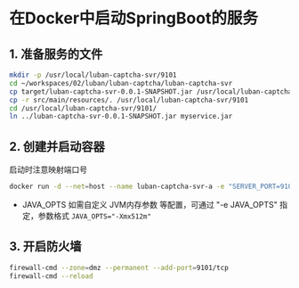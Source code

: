 # 在Docker中启动SpringBoot的服务

## 1. 准备服务的文件

```sh
mkdir -p /usr/local/luban-captcha-svr/9101
cd ~/workspaces/02/luban/luban-captcha/luban-captcha-svr
cp target/luban-captcha-svr-0.0.1-SNAPSHOT.jar /usr/local/luban-captcha-svr/
cp -r src/main/resources/. /usr/local/luban-captcha-svr/9101
cd /usr/local/luban-captcha-svr/9101/
ln ../luban-captcha-svr-0.0.1-SNAPSHOT.jar myservice.jar
```

## 2. 创建并启动容器

启动时注意映射端口号

```sh
docker run -d --net=host --name luban-captcha-svr-a -e "SERVER_PORT=9101" -v /usr/local/luban-captcha-svr/9101:/usr/local/myservice --restart=always nnzbz/spring-boot-app
```

- JAVA_OPTS
  如需自定义 JVM内存参数 等配置，可通过 "-e JAVA_OPTS" 指定，参数格式 `JAVA_OPTS="-Xmx512m"`

## 3. 开启防火墙

```sh
firewall-cmd --zone=dmz --permanent --add-port=9101/tcp
firewall-cmd --reload
```

